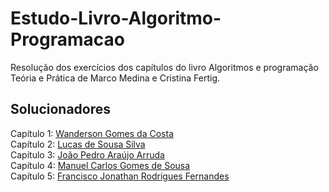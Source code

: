 # Estudo-Livro-Algoritmo-Programacao
Resolução dos exercícios dos capítulos do livro Algoritmos e programação Teória e Prática de Marco Medina e Cristina Fertig.


## Solucionadores
Capítulo 1: <a href="https://github.com/WandersonGomes">Wanderson Gomes da Costa</a><br>
Capítulo 2: <a href="https://github.com/Luca-Sousa">Lucas de Sousa Silva</a><br>
Capítulo 3: <a href="https://github.com/Sp4rkjpedro">João Pedro Araújo Arruda</a><br>
Capítulo 4: <a href="https://github.com/1manuelc">Manuel Carlos Gomes de Sousa</a><br>
Capítulo 5: <a href="https://github.com/FranciscoJonathan">Francisco Jonathan Rodrigues Fernandes</a><br>